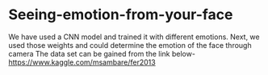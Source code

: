 # Seeing-emotion-from-your-face
We have used a CNN model and trained it with different emotions. Next, we used those weights and could determine the emotion of the face through camera
The data set can be gained from the link below-
https://www.kaggle.com/msambare/fer2013
